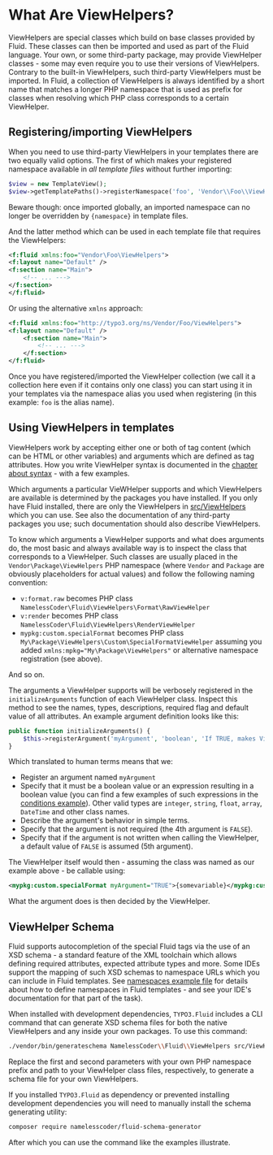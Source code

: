What Are ViewHelpers?
=====================

ViewHelpers are special classes which build on base classes provided by Fluid. These classes can then be imported and used as
part of the Fluid language. Your own, or some third-party package, may provide ViewHelper classes - some may even require you to
use their versions of ViewHelpers. Contrary to the built-in ViewHelpers, such third-party ViewHelpers must be imported. In Fluid,
a collection of ViewHelpers is always identified by a short name that matches a longer PHP namespace that is used as prefix for
classes when resolving which PHP class corresponds to a certain ViewHelper.

Registering/importing ViewHelpers
---------------------------------

When you need to use third-party ViewHelpers in your templates there are two equally valid options. The first of which makes your
registered namespace available in _all template files_ without further importing:

```php
$view = new TemplateView();
$view->getTemplatePaths()->registerNamespace('foo', 'Vendor\\Foo\\ViewHelpers');
```

Beware though: once imported globally, an imported namespace can no longer be overridden by `{namespace}` in template files.

And the latter method which can be used in each template file that requires the ViewHelpers:

```xml
<f:fluid xmlns:foo="Vendor\Foo\ViewHelpers">
<f:layout name="Default" />
<f:section name="Main">
    <!-- ... --->
</f:section>
</f:fluid>
```

Or using the alternative `xmlns` approach:

```xml
<f:fluid xmlns:foo="http://typo3.org/ns/Vendor/Foo/ViewHelpers">
<f:layout name="Default" />
    <f:section name="Main">
        <!-- ... --->
    </f:section>
</f:fluid>
```

Once you have registered/imported the ViewHelper collection (we call it a collection here even if it contains only one class) you
can start using it in your templates via the namespace alias you used when registering (in this example: `foo` is the alias name).

Using ViewHelpers in templates
------------------------------

ViewHelpers work by accepting either one or both of tag content (which can be HTML or other variables) and arguments which are
defined as tag attributes. How you write ViewHelper syntax is documented in the [chapter about syntax](FLUID_SYNTAX.md) - with a
few examples.

Which arguments a particular VieWHelper supports and which ViewHelpers are available is determined by the packages you have
installed. If you only have Fluid installed, there are only the ViewHelpers in [src/ViewHelpers](../src/ViewHelpers/) which you
can use. See also the documentation of any third-party packages you use; such documentation should also describe ViewHelpers.

To know which arguments a ViewHelper supports and what does arguments do, the most basic and always available way is to inspect
the class that corresponds to a ViewHelper. Such classes are usually placed in the `Vendor\Package\ViewHelpers` PHP namespace
(where `Vendor` and `Package` are obviously placeholders for actual values) and follow the following naming convention:

* `v:format.raw` becomes PHP class `NamelessCoder\Fluid\ViewHelpers\Format\RawViewHelper`
* `v:render` becomes PHP class `NamelessCoder\Fluid\ViewHelpers\RenderViewHelper`
* `mypkg:custom.specialFormat` becomes PHP class `My\Package\ViewHelpers\Custom\SpecialFormatViewHelper` assuming you added
  `xmlns:mpkg="My\Package\ViewHelpers"` or alternative namespace registration (see above).

And so on.

The arguments a ViewHelper supports will be verbosely registered in the `initializeArguments` function of each ViewHelper class.
Inspect this method to see the names, types, descriptions, required flag and default value of all attributes. An example argument
definition looks like this:

```php
public function initializeArguments() {
    $this->registerArgument('myArgument', 'boolean', 'If TRUE, makes ViewHelper do foobar', FALSE, FALSE);
}
```

Which translated to human terms means that we:

* Register an argument named `myArgument`
* Specify that it must be a boolean value or an expression resulting in a boolean value (you can find a few examples of such
  expressions in the [conditions example](../examples/Singles/Conditions.html)). Other valid types are `integer`, `string`,
  `float`, `array`, `DateTime` and other class names.
* Describe the argument's behavior in simple terms.
* Specify that the argument is not required (the 4th argument is `FALSE`).
* Specify that if the argument is not written when calling the ViewHelper, a default value of `FALSE` is assumed (5th argument).

The ViewHelper itself would then - assuming the class was named as our example above - be callable using:

```xml
<mypkg:custom.specialFormat myArgument="TRUE">{somevariable}</mypkg:custom.specialFormat>
```

What the argument does is then decided by the ViewHelper.

ViewHelper Schema
-----------------

Fluid supports autocompletion of the special Fluid tags via the use of an XSD schema - a standard feature of the XML toolchain
which allows defining required attributes, expected attribute types and more. Some IDEs support the mapping of such XSD schemas
to namespace URLs which you can include in Fluid templates. See [namespaces example file](../examples/Singles/Namespaces.html) for
details about how to define namespaces in Fluid templates - and see your IDE's documentation for that part of the task).

When installed with development dependencies, `TYPO3.Fluid` includes a CLI command that can generate XSD schema files for both the
native ViewHelpers and any inside your own packages. To use this command:

```bash
./vendor/bin/generateschema NamelessCoder\\Fluid\\ViewHelpers src/ViewHelpers > schema.xsd
```

Replace the first and second parameters with your own PHP namespace prefix and path to your ViewHelper class files, respectively,
to generate a schema file for your own ViewHelpers.

If you installed `TYPO3.Fluid` as dependency or prevented installing development dependencies you will need to manually install
the schema generating utility:

```bash
composer require namelesscoder/fluid-schema-generator
```

After which you can use the command like the examples illustrate.
